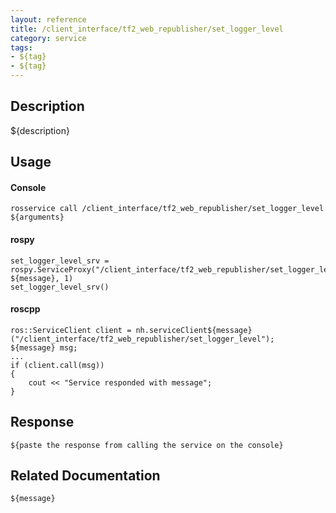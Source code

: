 ```yaml
---
layout: reference
title: /client_interface/tf2_web_republisher/set_logger_level
category: service
tags: 
- ${tag} 
- ${tag}
---
```


## Description
${description}

## Usage
#### Console
```
rosservice call /client_interface/tf2_web_republisher/set_logger_level ${arguments}
```

#### rospy
```
set_logger_level_srv = rospy.ServiceProxy("/client_interface/tf2_web_republisher/set_logger_level", ${message}, 1)
set_logger_level_srv()
```

#### roscpp
```
ros::ServiceClient client = nh.serviceClient${message}("/client_interface/tf2_web_republisher/set_logger_level");
${message} msg;
...
if (client.call(msg))
{
    cout << "Service responded with message";
}
```

## Response
```
${paste the response from calling the service on the console}
```

## Related Documentation
``${message}``  